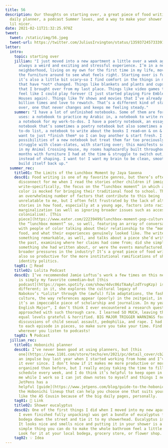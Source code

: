 ```yaml
---
title: 56
description: Our thoughts on starting over, a great piece of food writing, a
  daily planner, a podcast Summer loves, and a way to make your shower feel a
  lil nicer.
date: 2021-02-11T21:32:25.978Z
tweet:
  tweet: /static/img/56.jpeg
  tweet-url: https://twitter.com/JuliusIrvington/status/1359372457333915651?s=19
letter:
  intro:
    topic: starting over
    jillian: "I just moved into a new apartment a little over a week ago, which is
      always a weird and exciting and stressful experience. I’m in a new
      neighborhood, living on my own for the first time in my life, moving all
      the furniture around to see what feels right. Starting over is fun, but
      it’s also a little bit scary—so I find comfort in the things in my life
      that have *not* changed. Things like blankets and plants and cups of pens
      that I brought over from my last place. Things like video games that I
      feel like I could play forever (I just started playing Fire Emblem: Three
      Houses again). Things like TV shows and movies that I’ve already seen a
      billion times and love to rewatch. That’s a different kind of starting
      over, one that never changes and keeps me feeling steady."
    summer: "I have a lot of unfinished notebooks. Some of them are for specific
      uses: a notebook to practice my Arabic in, a notebook to write recipes in,
      a notebook for my work-to-dos. I have a poetry notebook, an essays
      notebook that’s sometimes a poetry notebook but also sometimes a personal
      to-do list, a notebook to write about the books I read—on & on & on. I
      want to just *finish them* so I can buy another & start fresh. I love the
      possibilities of a new notebook but treat them far too preciously. I
      struggle with clean-slates, with starting over; this manifests so minorly
      in my Animal Crossing House, my rooms haphazardly built throughout the
      months with furniture I had at the time & struggle to switch out, building
      instead of shaping. I want to! I want my brain to be clean, smooth, to
      build itself back up."
  summer_rec:
    title01: The Limits of the Lunchbox Moment by Jaya Saxena
    desc01: Food writing is one of my favorite genres, but there’s often been a
      disconnect for me when I read the stories other children if immigrants
      write—specifically, the focus on the “lunchbox moment” in which a child of
      color is mocked for bringing their traditional food to school. There are
      an overwhelming number of factors that contribute to this being
      unrelatable to me, but I often felt frustrated by the lack of alternative
      stories in how food, especially at a young age, factors into racism and
      marginalization (as well as ignoring broader issues such as access and
      colonialism). [This
      piece](https://www.eater.com/22239499/lunchbox-moment-pop-culture-tropes) unpacks
      the “lunchbox moment” so, so well, featuring an array of conversations
      with people of color talking about their relationship to the “moment,”
      food, and what their experiences genuinely looked like. The writer does
      something remarkable, as well, and talks about a piece she’d written in
      the past, examining where her claims had come from; did she simply forget
      something she had written about, or were the events manufactured, based on
      broader pressures in the industry? It’s a great piece of food writing, but
      also so productive for the more institutional ramifications of shallow
      identity politics.
    tag01: 📖 Read
    title02: Lolita Podcast
    desc02: I’ve recommended Jamie Loftus’s work a few times on this newsletter—she
      is simply my favorite comedian—but [this
      podcast](https://open.spotify.com/show/4dvc06zTAaAylzdTrsgKzp) is a little
      different; in it, she explores the cultural legacy of
      Nabokov’s *Lolita* through the (awful) film adaptations, the fashion
      culture, the way references appear (poorly) in the zeitgeist, in music;
      it’s an impeccable piece of scholarship and journalism. In my years as an
      English Major™, I don’t think I ever encountered a research question
      approached with such thorough care. I learned SO MUCH, leaving the series
      equal levels grateful & horrified. BIG MAJOR TRIGGER WARNINGS for
      discussions of child sexual assault, pedophilia, and rape. I had to listen
      to each episode in pieces, so make sure you take your time. Find it
      wherever you listen to podcasts!
    tag02: 🎙️ Podcast
  jillian_rec:
    title01: Hobonichi planner
    desc01: I’ve never been good at using planners, but [this
      one](https://www.1101.com/store/techo/en/2021/pc/detail_cover/cb21_jan/) was
      an impulse buy last year when I started working from home and I’ve loved
      it ever since. I don’t know if it makes me more productive or more
      organized than before, but I really enjoy taking the time to fill out my
      schedule every week, and I do think it’s helpful to keep open in front of
      me while I work so I can jot down notes to myself and things I need to do.
      JetPens has a
      helpful [guide](https://www.jetpens.com/blog/guide-to-the-hobonichi-techo-planner/pt/900) to
      the Hobonichi lineup that can help you choose one that suits your needs—I
      like the A5 Cousin because of the big daily pages, personally.
    tag01: 🔗 Link
    title02: Shower eucalyptus
    desc02: One of the first things I did when I moved into my new apartment (before
      I even finished fully unpacking) was get a bundle of eucalyptus from a
      bodega down the street and tie it to my showerhead. Eucalyptus is great!
      It looks nice and smells nice and putting it in your shower is a really
      simple thing you can do to make the whole bathroom feel a little nicer.
      Look for it at your local bodega, grocery store, or flower shop.
    tag02: 💡 Idea
---
```

